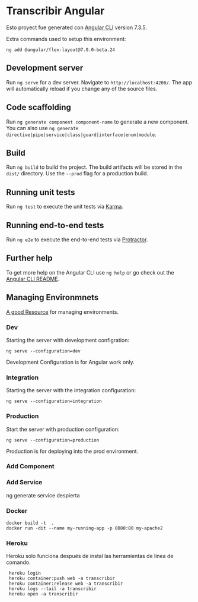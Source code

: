 # Transcribir Angular

Esto proyect fue generated con [Angular CLI](https://github.com/angular/angular-cli) version 7.3.5.

Extra commands used to setup this environment:
```
ng add @angular/flex-layout@7.0.0-beta.24
```

## Development server

Run `ng serve` for a dev server. Navigate to `http://localhost:4200/`. The app will automatically reload if you change any of the source files.

## Code scaffolding

Run `ng generate component component-name` to generate a new component. You can also use `ng generate directive|pipe|service|class|guard|interface|enum|module`.

## Build

Run `ng build` to build the project. The build artifacts will be stored in the `dist/` directory. Use the `--prod` flag for a production build.

## Running unit tests

Run `ng test` to execute the unit tests via [Karma](https://karma-runner.github.io).

## Running end-to-end tests

Run `ng e2e` to execute the end-to-end tests via [Protractor](http://www.protractortest.org/).

## Further help

To get more help on the Angular CLI use `ng help` or go check out the [Angular CLI README](https://github.com/angular/angular-cli/blob/master/README.md).

## Managing Environmnets

[A good Resource](https://blog.angularindepth.com/becoming-an-angular-environmentalist-45a48f7c20d8) for managing environments.

### Dev
Starting the server with development configration:
```
ng serve --configuration=dev
```  
Development Configuration is for Angular work only.  

### Integration
Starting the server with the integration configuration:
```
ng serve --configuration=integration
```

### Production
Start the server with production configuration:
```
ng serve --configuration=production
```
Production is for deploying into the prod environment.

### Add Component

### Add Service
ng generate service despierta

### Docker 
```
docker build -t  .
docker run -dit --name my-running-app -p 8080:80 my-apache2
```
### Heroku
Heroku solo funciona después de instal las herramientas de línea de comando.  
```
 heroku login
 heroku container:push web -a transcribir
 heroku container:release web -a transcribir
 heroku logs --tail -a transcribir
 heroku open -a transcribir
 ```
